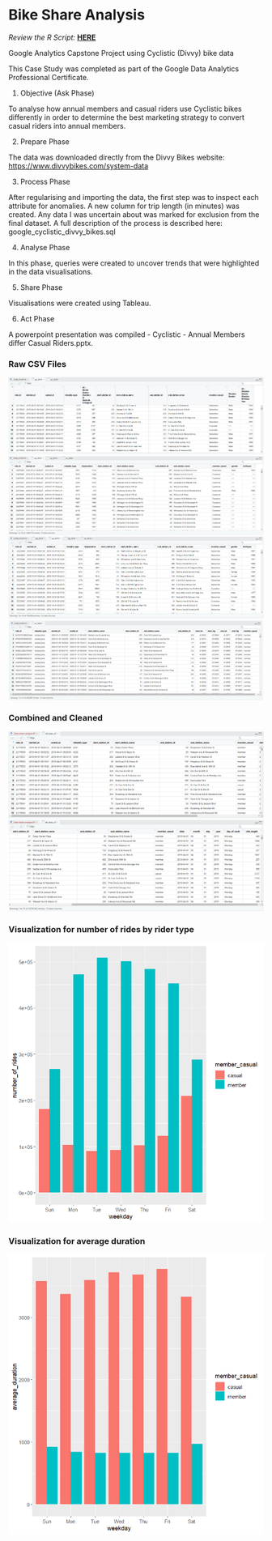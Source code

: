 # Bike Share Analysis

*Review the R Script:* **[HERE](https://github.com/jamiedeocampo/bike-share-analysis/blob/main/bike-share-analysis.R)**<br />

Google Analytics Capstone Project using Cyclistic (Divvy) bike data

This Case Study was completed as part of the Google Data Analytics Professional Certificate.

1. Objective (Ask Phase)

To analyse how annual members and casual riders use Cyclistic bikes differently in order to determine the best marketing strategy to convert casual riders into annual members.

2. Prepare Phase

The data was downloaded directly from the Divvy Bikes website: https://www.divvybikes.com/system-data

3. Process Phase

After regularising and importing the data, the first step was to inspect each attribute for anomalies.  A new column for trip length (in minutes) was created.  Any data I was uncertain about was marked for exclusion from the final dataset.  A full description of the process is described here: google_cyclistic_divvy_bikes.sql

4. Analyse Phase

In this phase, queries were created to uncover trends that were highlighted in the data visualisations.

5. Share Phase

Visualisations were created using Tableau.

6. Act Phase

A powerpoint presentation was compiled - Cyclistic - Annual Members differ Casual Riders.pptx.

### Raw CSV Files
![img-q2_2019-raw](visuals/img-q2_2019-raw.png)
![img-q3_2019-raw](visuals/img-q3_2019-raw.png)
![img-q4_2019-raw](visuals/img-q4_2019-raw.png)
![img-q1_2020-raw](visuals/img-q1_2020-raw.png)

### Combined and Cleaned
![img-all-trips-cleaned-01](visuals/img-all-trips-cleaned-01.png)
![img-all-trips-cleaned-01](visuals/img-all-trips-cleaned-02.png)

### Visualization for number of rides by rider type
![Visualization for number of rides by rider type](visuals/img-visual-rides-by-rider.PNG)
### Visualization for average duration
![Visualization for average duration](visuals/img-visual-average-duration.PNG)
